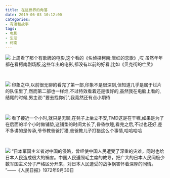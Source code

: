 ```yaml
---
title: 在这世界的角落
date: 2019-06-03 10:12:00
categories: 
- 有酒和故事
tags: 
- 电影
- 生活
- 柯南
---
```

![](https://blog-anthony.s3-ap-northeast-1.amazonaws.com/blog/copy_20201213151941.png)
上周看了那个有歌牌的电影,这个看的《名侦探柯南:唐红的恋歌》,哎 虽然年年都在看柯南剧场版,这些年出的电影,都没有以前的好看,比如《贝克街的亡灵》
<!-- more -->

<br/>

![](https://blog-anthony.s3-ap-northeast-1.amazonaws.com/blog/copy_20201213151958.png)
印象之中,以前很无聊的看完了第一部,印象不是很深刻,但知道几乎是属于烂片的队伍里了,然而第二部也一样烂,不过特效看着还是很好的,虽然我在电脑上看的,结尾的时候,男主说:"要去找你们",我竟然还有点小期待

<br/>

![](https://blog-anthony.s3-ap-northeast-1.amazonaws.com/blog/copy_20201213152008.png)
看了接近一个小时,就只是无聊,在凳子上坐立不安,TMD这是在干嘛,如果是为了在后面的半个小时做铺垫,这铺垫的时间太长了,昏昏欲睡,看完之后,不过也还好,差不多讲的是传承,爷爷教爸爸打猎,爸爸教儿子打猎这么个事情,哈哈哈哈

<br/>

![](https://blog-anthony.s3-ap-northeast-1.amazonaws.com/blog/copy_20201213152024.png)
 “日本军国主义者对中国的侵略，曾经使中国人民遭受了深重的灾难，同时也给日本人民造成很大的祸害。中国人民遵照毛主席的教导，把广大的日本人民同极少数军国主义分子严格区分开来，对日本人民遭受的战争祸害怀着深厚的同情。 ”——《人民日报》1972年9月30日

